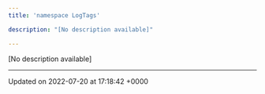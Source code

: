 ```yaml
---
title: 'namespace LogTags'

description: "[No description available]"

---
```







[No description available]






-------------------------------

Updated on 2022-07-20 at 17:18:42 +0000